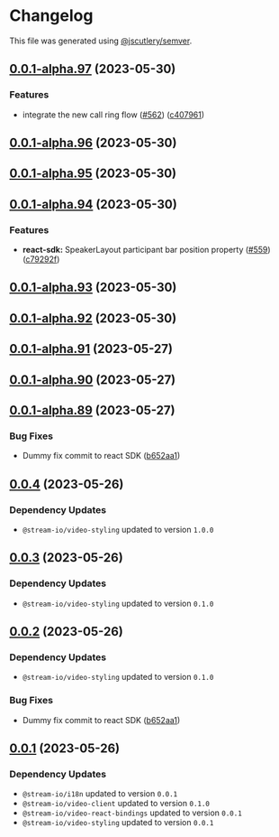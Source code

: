 # Changelog

This file was generated using [@jscutlery/semver](https://github.com/jscutlery/semver).

## [0.0.1-alpha.97](https://github.com/GetStream/stream-video-js/compare/@stream-io/video-react-sdk-0.0.1-alpha.96...@stream-io/video-react-sdk-0.0.1-alpha.97) (2023-05-30)


### Features

* integrate the new call ring flow ([#562](https://github.com/GetStream/stream-video-js/issues/562)) ([c407961](https://github.com/GetStream/stream-video-js/commit/c4079614cb962e098215c0061690d59c35882cd8))



## [0.0.1-alpha.96](https://github.com/GetStream/stream-video-js/compare/@stream-io/video-react-sdk-0.0.1-alpha.95...@stream-io/video-react-sdk-0.0.1-alpha.96) (2023-05-30)



## [0.0.1-alpha.95](https://github.com/GetStream/stream-video-js/compare/@stream-io/video-react-sdk-0.0.1-alpha.94...@stream-io/video-react-sdk-0.0.1-alpha.95) (2023-05-30)



## [0.0.1-alpha.94](https://github.com/GetStream/stream-video-js/compare/@stream-io/video-react-sdk-0.0.1-alpha.93...@stream-io/video-react-sdk-0.0.1-alpha.94) (2023-05-30)


### Features

* **react-sdk:** SpeakerLayout participant bar position property ([#559](https://github.com/GetStream/stream-video-js/issues/559)) ([c79292f](https://github.com/GetStream/stream-video-js/commit/c79292ff44bcad601b31a7e6ea49901eea5c9c22))



## [0.0.1-alpha.93](https://github.com/GetStream/stream-video-js/compare/@stream-io/video-react-sdk-0.0.1-alpha.92...@stream-io/video-react-sdk-0.0.1-alpha.93) (2023-05-30)



## [0.0.1-alpha.92](https://github.com/GetStream/stream-video-js/compare/@stream-io/video-react-sdk-0.0.1-alpha.91...@stream-io/video-react-sdk-0.0.1-alpha.92) (2023-05-30)



## [0.0.1-alpha.91](https://github.com/GetStream/stream-video-js/compare/@stream-io/video-react-sdk-0.0.1-alpha.90...@stream-io/video-react-sdk-0.0.1-alpha.91) (2023-05-27)



## [0.0.1-alpha.90](https://github.com/GetStream/stream-video-js/compare/@stream-io/video-react-sdk-0.0.1-alpha.89...@stream-io/video-react-sdk-0.0.1-alpha.90) (2023-05-27)



## [0.0.1-alpha.89](https://github.com/GetStream/stream-video-js/compare/@stream-io/video-react-sdk-0.0.1-alpha.88...@stream-io/video-react-sdk-0.0.1-alpha.89) (2023-05-27)


### Bug Fixes

* Dummy fix commit to react SDK ([b652aa1](https://github.com/GetStream/stream-video-js/commit/b652aa1112988fa5ce16b0375e1781d99b3891d4))



## [0.0.4](https://github.com/GetStream/stream-video-js/compare/@stream-io/video-react-sdk-0.0.3...@stream-io/video-react-sdk-0.0.4) (2023-05-26)

### Dependency Updates

* `@stream-io/video-styling` updated to version `1.0.0`


## [0.0.3](https://github.com/GetStream/stream-video-js/compare/@stream-io/video-react-sdk-0.0.2...@stream-io/video-react-sdk-0.0.3) (2023-05-26)

### Dependency Updates

* `@stream-io/video-styling` updated to version `0.1.0`


## [0.0.2](https://github.com/GetStream/stream-video-js/compare/@stream-io/video-react-sdk-0.0.1...@stream-io/video-react-sdk-0.0.2) (2023-05-26)

### Dependency Updates

* `@stream-io/video-styling` updated to version `0.1.0`

### Bug Fixes

* Dummy fix commit to react SDK ([b652aa1](https://github.com/GetStream/stream-video-js/commit/b652aa1112988fa5ce16b0375e1781d99b3891d4))



## [0.0.1](https://github.com/GetStream/stream-video-js/compare/@stream-io/video-react-sdk-0.0.1-alpha.88...@stream-io/video-react-sdk-0.0.1) (2023-05-26)

### Dependency Updates

* `@stream-io/i18n` updated to version `0.0.1`
* `@stream-io/video-client` updated to version `0.1.0`
* `@stream-io/video-react-bindings` updated to version `0.0.1`
* `@stream-io/video-styling` updated to version `0.0.1`
